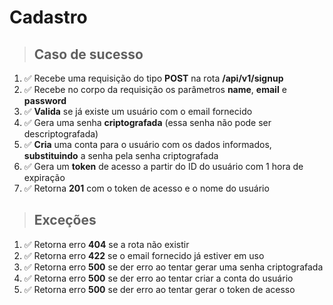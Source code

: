 # Cadastro

> ## Caso de sucesso

1. ✅ Recebe uma requisição do tipo **POST** na rota **/api/v1/signup**
2. ✅ Recebe no corpo da requisição os parâmetros **name**, **email** e **password**
3. ✅ **Valida** se já existe um usuário com o email fornecido
4. ✅ Gera uma senha **criptografada** (essa senha não pode ser descriptografada)
5. ✅ **Cria** uma conta para o usuário com os dados informados, **substituindo** a senha pela senha criptografada
6. ✅ Gera um **token** de acesso a partir do ID do usuário com 1 hora de expiração
7. ✅ Retorna **201** com o token de acesso e o nome do usuário

> ## Exceções

1. ✅ Retorna erro **404** se a rota não existir
2. ✅ Retorna erro **422** se o email fornecido já estiver em uso
3. ✅ Retorna erro **500** se der erro ao tentar gerar uma senha criptografada
4. ✅ Retorna erro **500** se der erro ao tentar criar a conta do usuário
5. ✅ Retorna erro **500** se der erro ao tentar gerar o token de acesso
